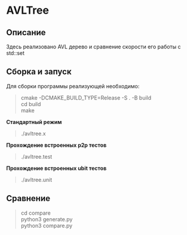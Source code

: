 # AVLTree

## Описание 
Здесь реализовано AVL дерево и сравнение скорости его работы с std::set

## Сборка и запуск
Для сборки программы реализующей необходимо:
> cmake -DCMAKE_BUILD_TYPE=Release -S . -B build\
> cd build\
> make

__Cтандартный режим__
> ./avltree.x

__Прохождение встроенных p2p тестов__
> ./avltree.test

__Прохождение встроенных ubit тестов__
> ./avltree.unit

## Сравнение
> cd compare\
> python3 generate.py\
> python3 compare.py
